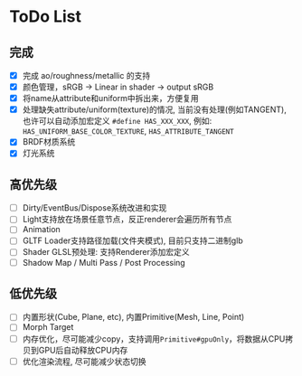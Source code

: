 # ToDo List

## 完成

- [x] 完成 ao/roughness/metallic 的支持
- [x] 颜色管理，sRGB -> Linear in shader -> output sRGB
- [x] 将name从attribute和uniform中拆出来，方便复用
- [x] 处理缺失attribute/uniform(texture)的情况, 当前没有处理(例如TANGENT),
  也许可以自动添加宏定义 `#define HAS_XXX_XXX`,
  例如: `HAS_UNIFORM_BASE_COLOR_TEXTURE`, `HAS_ATTRIBUTE_TANGENT`
- [x] BRDF材质系统
- [x] 灯光系统

## 高优先级

- [ ] Dirty/EventBus/Dispose系统改进和实现
- [ ] Light支持放在场景任意节点，反正renderer会遍历所有节点
- [ ] Animation
- [ ] GLTF Loader支持路径加载(文件夹模式), 目前只支持二进制glb
- [ ] Shader GLSL预处理: 支持Renderer添加宏定义
- [ ] Shadow Map / Multi Pass / Post Processing

## 低优先级

- [ ] 内置形状(Cube, Plane, etc), 内置Primitive(Mesh, Line, Point)
- [ ] Morph Target
- [ ] 内存优化，尽可能减少copy，支持调用`Primitive#gpuOnly`，将数据从CPU拷贝到GPU后自动释放CPU内存
- [ ] 优化渲染流程, 尽可能减少状态切换